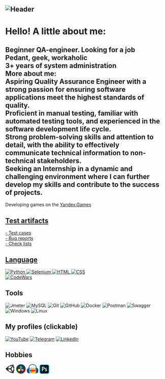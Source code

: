 ![Header](https://github.com/FDDQA/FDDQA/blob/main/Assets/logo.png)
---
# Hello! A little about me:
<a>Beginner QA-engineer. Looking for a job </br>
Pedant, geek, workaholic </br>
3+ years of system administration</br>
More about me:</br>
Aspiring Quality Assurance Engineer with a strong passion for ensuring software applications meet the highest standards of quality. </br>
Proficient in manual testing, familiar with automated testing tools, and experienced in the software development life cycle. </br>
Strong problem-solving skills and attention to detail, with the ability to effectively communicate technical information to non-technical stakeholders. </br>
Seeking an Internship in a dynamic and challenging environment where I can further develop my skills and contribute to the success of projects.</a></br>
---
Developing games on the <a href="https://clck.ru/33VGY5">Yandex.Games

## Test artifacts 
<a href ="https://github.com/FDDQA/FDDQA/tree/main/Test%20cases">- Test cases <br>
<a href ="https://github.com/FDDQA/FDDQA/tree/main/Bug%20reports">- Bug reports <br>
<a href="https://github.com/FDDQA/FDDQA/tree/main/Check%20lists">- Check lists


## Language
![Python](https://img.shields.io/badge/-Python-090909?style=for-the-badge&logo=Python)
![Selenium](https://img.shields.io/badge/-Selenium-090909?style=for-the-badge&logo=Selenium)
![HTML](https://img.shields.io/badge/-HTML-090909?style=for-the-badge&logo=HTML5)
![CSS](https://img.shields.io/badge/-CSS-090909?style=for-the-badge&logo=CSS3)
</br>
[![CodeWars](https://www.codewars.com/users/DmitryF/badges/small)](https://www.codewars.com/users/DmitryF)

## Tools
![Jmeter](https://img.shields.io/badge/-Jmeter-090909?style=for-the-badge&logo=Apache)
![MySQL](https://img.shields.io/badge/-MySQL-090909?style=for-the-badge&logo=MySQL)
![Git](https://img.shields.io/badge/-Git-090909?style=for-the-badge&logo=Git)
![GitHub](https://img.shields.io/badge/-GitHub-090909?style=for-the-badge&logo=GitHub)
![Docker](https://img.shields.io/badge/-Docker-090909?style=for-the-badge&logo=Docker)
![Postman](https://img.shields.io/badge/-Postman-090909?style=for-the-badge&logo=Postman)
![Swagger](https://img.shields.io/badge/-Swagger-090909?style=for-the-badge&logo=Swagger)
![Windows](https://img.shields.io/badge/-Windows-090909?style=for-the-badge&logo=Windows&logoColor=blue)
![Linux](https://img.shields.io/badge/-Linux-090909?style=for-the-badge&logo=Linux)




## My profiles (clickable)
[![YouTube](https://img.shields.io/badge/-YouTube-090909?style=for-the-badge&logo=YouTube&logoColor=firebrick)](https://www.youtube.com/channel/UC1mMX5nDu7uEQNDmcIf4Cpw)
[![Telegram](https://img.shields.io/badge/-Telegram-090909?style=for-the-badge&logo=Telegram)](https://t.me/Dmitrii_FDD)
[![LinkedIn](https://img.shields.io/badge/-LinkedIn-090909?style=for-the-badge&logo=LinkedIn)](https://www.linkedin.com/in/dmitrii-falaleev-308134237/)


## Hobbies
![Unity](https://github.com/FDDQA/FDDQA/blob/main/Assets/unity.png)
![Davinci Resolve](https://github.com/FDDQA/FDDQA/blob/main/Assets/davinci.png)
![Audacity](https://github.com/FDDQA/FDDQA/blob/main/Assets/audacity.png)
![Photoshop](https://github.com/FDDQA/FDDQA/blob/main/Assets/ps.png)
